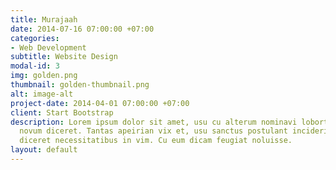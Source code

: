 ```yaml
---
title: Murajaah
date: 2014-07-16 07:00:00 +07:00
categories:
- Web Development
subtitle: Website Design
modal-id: 3
img: golden.png
thumbnail: golden-thumbnail.png
alt: image-alt
project-date: 2014-04-01 07:00:00 +07:00
client: Start Bootstrap
description: Lorem ipsum dolor sit amet, usu cu alterum nominavi lobortis. At duo
  novum diceret. Tantas apeirian vix et, usu sanctus postulant inciderint ut, populo
  diceret necessitatibus in vim. Cu eum dicam feugiat noluisse.
layout: default
---
```


